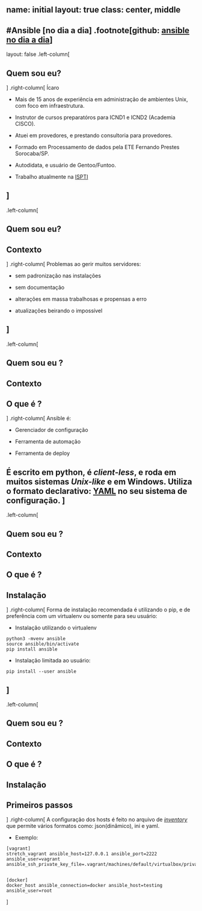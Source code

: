name: initial
layout: true
class: center, middle
---
#Ansible
[no dia a dia]
.footnote[github: [ansible no dia a dia](https://github.com/tatsuryu/ansible)]
---
layout: false
.left-column[
  ## Quem sou eu?
]
.right-column[
    Ícaro
  
- Mais de 15 anos de experiência em administração de ambientes Unix, com foco em infraestrutura. 
  
- Instrutor de cursos preparatóros para ICND1 e ICND2 (Academia CISCO). 

- Atuei em provedores, e prestando consultoria para provedores. 

- Formado em Processamento de dados pela ETE Fernando Prestes Sorocaba/SP. 

- Autodidata, e usuário de Gentoo/Funtoo.

- Trabalho atualmente na [ISPTI](https://www.ispti.com.br)

]
---
.left-column[
  ## Quem sou eu?
  ## Contexto
]
.right-column[
  Problemas ao gerir muitos servidores:

- sem padronização nas instalações

- sem documentação

- alterações em massa trabalhosas e propensas a erro

- atualizações beirando o impossível

]
---
.left-column[
  ## Quem sou eu ?
  ## Contexto
  ## O que é ?
]
.right-column[
  Ansible é:

- Gerenciador de configuração

- Ferramenta de automação

- Ferramenta de deploy

É escrito em python, é _client-less_, e roda em muitos sistemas _Unix-like_ e em Windows.
Utiliza o formato declarativo: [YAML](https://pt.wikipedia.org/wiki/YAML) no seu sistema de configuração.
]
---
.left-column[
  ## Quem sou eu ?
  ## Contexto
  ## O que é ?
  ## Instalação
]
.right-column[
  Forma de instalação recomendada é utilizando o pip, e de preferência com um virtualenv ou somente para seu usuário:

- Instalação utilizando o virtualenv
```
python3 -mvenv ansible
source ansible/bin/activate
pip install ansible
```

- Instalação limitada ao usuário:
```
pip install --user ansible
```
]
---
.left-column[
  ## Quem sou eu ?
  ## Contexto
  ## O que é ?
  ## Instalação
  ## Primeiros passos
]
.right-column[
  A configuração dos hosts é feito no arquivo de [_inventory_](https://docs.ansible.com/ansible/2.4/intro_inventory.html) que permite vários formatos como: json(dinâmico), ini e yaml.

- Exemplo:

```
[vagrant]
stretch_vagrant ansible_host=127.0.0.1 ansible_port=2222 ansible_user=vagrant ansible_ssh_private_key_file=.vagrant/machines/default/virtualbox/private_key


[docker]
docker_host ansible_connection=docker ansible_host=testing ansible_user=root
```

]